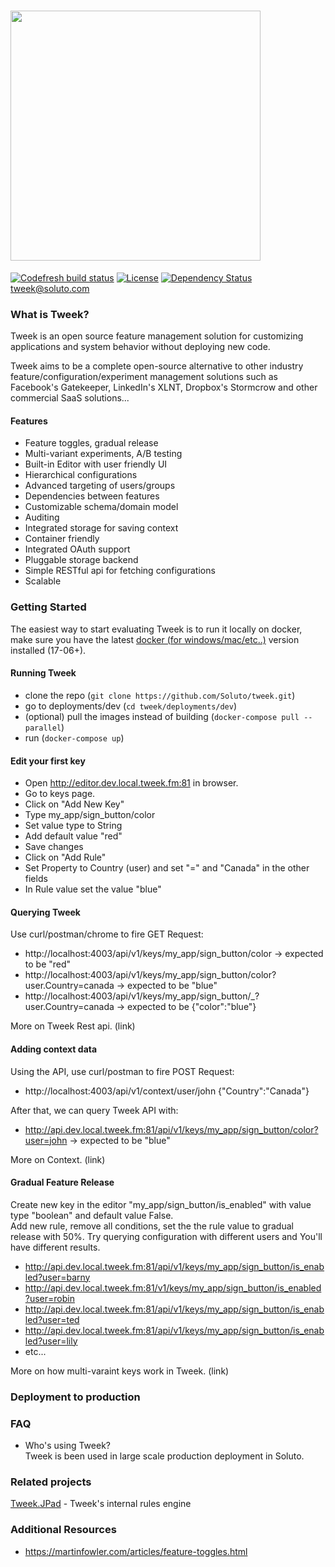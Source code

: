 # <img src="https://soluto.github.io/docs.tweek.fm/assets/logo-with-background.png" width="400" />

[![Codefresh build status]( https://g.codefresh.io/api/badges/build?repoOwner=Soluto&repoName=tweek&branch=master&pipelineName=tweek-all&accountName=soluto&key=eyJhbGciOiJIUzI1NiJ9.NTkwOTg1MmQ2ZDAxYjcwMDA2Yjc1ODBm.fODYFsnTAGVNVeEAA6lI0g-sTAfHjh5B9BWrOtDvSSE&type=cf-2)]( https://g.codefresh.io/repositories/Soluto/tweek/builds?filter=trigger:build;branch:master;service:590b2586eea36f000875f02e~tweek-all) [![License](https://img.shields.io/badge/license-MIT-blue.svg)](https://github.com/containous/traefik/blob/master/LICENSE.md) [![Dependency Status](https://www.versioneye.com/user/projects/596654446725bd00487bd48e/badge.svg?style=flat-square)](https://www.versioneye.com/user/projects/596654446725bd00487bd48e)  
tweek@soluto.com  

### What is Tweek?

Tweek is an open source feature management solution for customizing applications and system behavior without deploying new code.

Tweek aims to be a complete open-source alternative to other industry feature/configuration/experiment management solutions such as Facebook's Gatekeeper, LinkedIn's XLNT, Dropbox's Stormcrow and other commercial SaaS solutions...

#### Features
- Feature toggles, gradual release
- Multi-variant experiments, A/B testing
- Built-in Editor with user friendly UI
- Hierarchical configurations
- Advanced targeting of users/groups
- Dependencies between features
- Customizable schema/domain model
- Auditing
- Integrated storage for saving context  
- Container friendly
- Integrated OAuth support
- Pluggable storage backend
- Simple RESTful api for fetching configurations
- Scalable

### Getting Started
The easiest way to start evaluating Tweek is to run it locally on docker, make sure you have the latest [docker (for windows/mac/etc..)](https://www.docker.com/get-docker) version installed (17-06+).
#### Running Tweek
- clone the repo (``` git clone https://github.com/Soluto/tweek.git ```)
- go to deployments/dev (``` cd tweek/deployments/dev ```)
- (optional) pull the images instead of building (```docker-compose pull --parallel```)
- run (``` docker-compose up ```) 

#### Edit your first key
- Open http://editor.dev.local.tweek.fm:81 in browser.
- Go to keys page.
- Click on "Add New Key"
- Type my_app/sign_button/color
- Set value type to String
- Add default value "red"
- Save changes
- Click on "Add Rule"
- Set Property to Country (user) and set "=" and "Canada" in the other fields
- In Rule value set the value "blue"

#### Querying Tweek
Use curl/postman/chrome to fire GET Request:
- http://localhost:4003/api/v1/keys/my_app/sign_button/color -> expected to be "red"
- http://localhost:4003/api/v1/keys/my_app/sign_button/color?user.Country=canada -> expected to be "blue"
- http://localhost:4003/api/v1/keys/my_app/sign_button/_?user.Country=canada -> expected to be {"color":"blue"}

More on Tweek Rest api. (link)

#### Adding context data
Using the API, use curl/postman to fire POST Request:
- http://localhost:4003/api/v1/context/user/john {"Country":"Canada"}  

After that, we can query Tweek API with:
- http://api.dev.local.tweek.fm:81/api/v1/keys/my_app/sign_button/color?user=john -> expected to be "blue"

More on Context. (link)

#### Gradual Feature Release
Create new key in the editor "my_app/sign_button/is_enabled" with value type "boolean" and default value False.  
Add new rule, remove all conditions, set the the rule value to gradual release with 50%.
Try querying configuration with different users and You'll have different results.
- http://api.dev.local.tweek.fm:81/api/v1/keys/my_app/sign_button/is_enabled?user=barny
- http://api.dev.local.tweek.fm:81/v1/keys/my_app/sign_button/is_enabled?user=robin
- http://api.dev.local.tweek.fm:81/api/v1/keys/my_app/sign_button/is_enabled?user=ted
- http://api.dev.local.tweek.fm:81/api/v1/keys/my_app/sign_button/is_enabled?user=lily
- etc...

More on how multi-varaint keys work in Tweek. (link)

### Deployment to production

### FAQ
- Who's using Tweek?  
Tweek is been used in large scale production deployment in Soluto.

### Related projects
[Tweek.JPad](https://github.com/soluto/tweek.jpad) - Tweek's internal rules engine

### Additional Resources
- https://martinfowler.com/articles/feature-toggles.html
